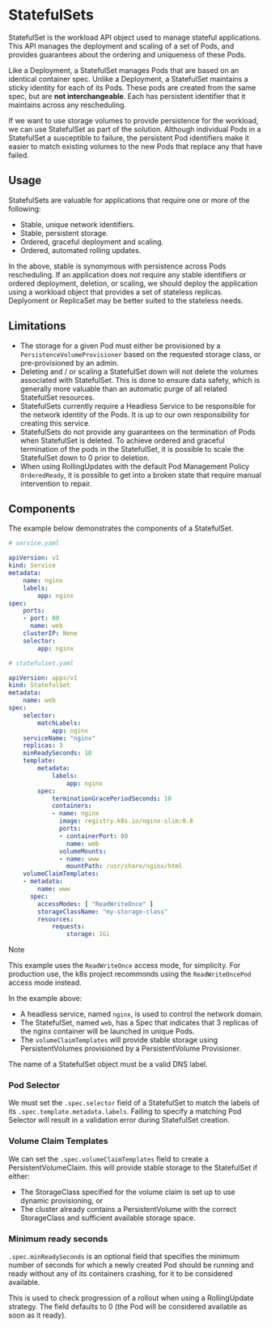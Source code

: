 # StatefulSets

StatefulSet is the workload API object used to manage stateful applications.
This API manages the deployment and scaling of a set of Pods, and provides
guarantees about the ordering and uniqueness of these Pods.

Like a Deployment, a StatefulSet manages Pods that are based on an identical
container spec. Unlike a Deployment, a StatefulSet maintains a sticky identity
for each of its Pods. These pods are created from the same spec, but are **not
interchangeable**. Each has persistent identifier that it maintains across any
rescheduling.

If we want to use storage volumes to provide persistence for the workload, we
can use StatefulSet as part of the solution. Although individual Pods in a
StatefulSet a susceptible to failure, the persistent Pod identifiers make it
easier to match existing volumes to the new Pods that replace any that have
failed.

## Usage

StatefulSets are valuable for applications that require one or more of the
following:
- Stable, unique network identifiers.
- Stable, persistent storage.
- Ordered, graceful deployment and scaling.
- Ordered, automated rolling updates.

In the above, stable is synonymous with persistence across Pods rescheduling. If
an application does not require any stable identifiers or ordered deployment,
deletion, or scaling, we should deploy the application using a workload object
that provides a set of stateless replicas. Deplyoment or ReplicaSet may be
better suited to the stateless needs.

## Limitations
- The storage for a given Pod must either be provisioned by a
  `PersistenceVolumeProvisioner` based on the requested storage class, or
  pre-provisioned by an admin.
- Deleting and / or scaling a StatefulSet down will not delete the volumes
  associated with StatefulSet. This is done to ensure data safety, which is
  generally more valuable than an automatic purge of all related StatefulSet
  resources.
- StatefulSets currently require a Headless Service to be responsible for the
  network identity of the Pods. It is up to our own responsibility for creating
  this service.
- StatefulSets do not provide any guarantees on the termination of Pods when
  StatefulSet is deleted. To achieve ordered and graceful termination of the
  pods in the StatefulSet, it is possible to scale the StatefulSet down to 0
  prior to deletion.
- When using RollingUpdates with the default Pod Management Policy
  `OrderedReady`, it is possible to get into a broken state that require manual
  intervention to repair.

## Components

The example below demonstrates the components of a StatefulSet.

```yaml
# service.yaml

apiVersion: v1
kind: Service
metadata:
    name: nginx
    labels:
        app: nginx
spec:
    ports:
    - port: 80
      name: web
    clusterIP: None
    selector:
        app: nginx
```

```yaml
# statefulset.yaml

apiVersion: apps/v1
kind: StatefulSet
metadata:
    name: web
spec:
    selector:
        matchLabels:
            app: nginx
    serviceName: "nginx"
    replicas: 3
    minReadySeconds: 10
    template:
        metadata:
            labels:
                app: nginx
        spec:
            terminationGracePeriodSeconds: 10
            containers:
            - name: nginx
              image: registry.k8s.io/nginx-slim:0.8
              ports:
              - containerPort: 80
                name: web
              volumeMounts:
              - name: www
                mountPath: /usr/share/nginx/html
    volumeClaimTemplates:
    - metadata:
        name: www
      spec:
        accessModes: [ "ReadWriteOnce" ]
        storageClassName: "my-storage-class"
        resources:
            requests:
                storage: 1Gi
```

> [!NOTE]
> This example uses the `ReadWriteOnce` access mode, for simplicity. For
> production use, the k8s project recommonds using the `ReadWriteOncePod` access
> mode instead.

In the example above:
- A headless service, named `nginx`, is used to control the network domain.
- The StatefulSet, named `web`, has a Spec that indicates that 3 replicas of the
  nginx container will be launched in unique Pods.
- The `volumeClaimTemplates` will provide stable storage using PersistentVolumes
  provisioned by a PersistentVolume Provisioner.

The name of a StatefulSet object must be a valid DNS label.

### Pod Selector

We must set the `.spec.selector` field of a StatefulSet to match the labels of
its `.spec.template.metadata.labels`. Failing to specify a matching Pod Selector
will result in a validation error during StatefulSet creation.

### Volume Claim Templates

We can set the `.spec.volumeClaimTemplates` field to create a
PersistentVolumeClaim. this will provide stable storage to the StatefulSet if
either:
- The StorageClass specified for the volume claim is set up to use dynamic
  provisioning, or
- The cluster already contains a PersistentVolume with the correct StorageClass
  and sufficient available storage space.

### Minimum ready seconds

`.spec.minReadySeconds` is an optional field that specifies the minimum number
of seconds for which a newly created Pod should be running and ready without any
of its containers crashing, for it to be considered available.

This is used to check progression of a rollout when using a RollingUpdate
strategy. The field defaults to 0 (the Pod will be considered available as soon
as it ready).




